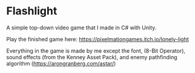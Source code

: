 # Flashlight

A simple top-down video game that I made in C# with Unity. 

Play the finished game here: https://pixelmationgames.itch.io/lonely-light

Everything in the game is made by me except the font, (8-Bit Operator), sound effects (from the Kenney Asset Pack), and enemy pathfinding algorithm (https://arongranberg.com/astar/)
